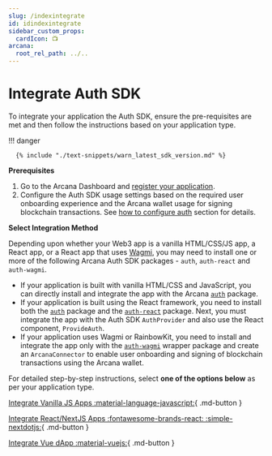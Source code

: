 ```yaml
---
slug: /indexintegrate
id: idindexintegrate
sidebar_custom_props:
  cardIcon: 📺
arcana:
  root_rel_path: ../..
---
```


# Integrate Auth SDK

To integrate your application the Auth SDK, ensure the pre-requisites are met and then follow the instructions based on your application type.

!!! danger

      {% include "./text-snippets/warn_latest_sdk_version.md" %}

**Prerequisites**

1. Go to the Arcana Dashboard and [register your application]({{page.meta.arcana.root_rel_path}}/howto/config_dapp.md).
2. Configure the Auth SDK usage settings based on the required user onboarding experience and the Arcana wallet usage for signing blockchain transactions. See [how to configure auth]({{page.meta.arcana.root_rel_path}}/howto/config_auth/index.md) section for details.

**Select Integration Method**

Depending upon whether your Web3 app is a vanilla HTML/CSS/JS app, a React app, or a React app that uses [Wagmi](https://wagmi.sh/), you may need to install one or more of the following Arcana Auth SDK packages - `auth`, `auth-react` and `auth-wagmi`.

* If your application is built with vanilla HTML/CSS and JavaScript, you can directly install and integrate the app with the Arcana [`auth`](https://www.npmjs.com/package/@arcana/auth) package.
* If your application is built using the React framework, you need to install both the [`auth`](https://www.npmjs.com/package/@arcana/auth) package and the [`auth-react`](https://www.npmjs.com/package/@arcana/auth-react) package. Next, you must integrate the app with the Auth SDK `AuthProvider` and also use the React component, `ProvideAuth`. 
* If your application uses Wagmi or RainbowKit, you need to install and integrate the app only with the [`auth-wagmi`](https://www.npmjs.com/package/@arcana/auth-wagmi) wrapper package and create an `ArcanaConnector` to enable user onboarding and signing of blockchain transactions using the Arcana wallet.

For detailed step-by-step instructions, select **one of the options below** as per your application type.

[Integrate Vanilla JS Apps :material-language-javascript:](./integrate_wallet.md){ .md-button }

[Integrate React/NextJS Apps :fontawesome-brands-react: :simple-nextdotjs:](./react/index.md){ .md-button }

[Integrate Vue dApp :material-vuejs:](./integrate_wallet_vue.md){ .md-button }